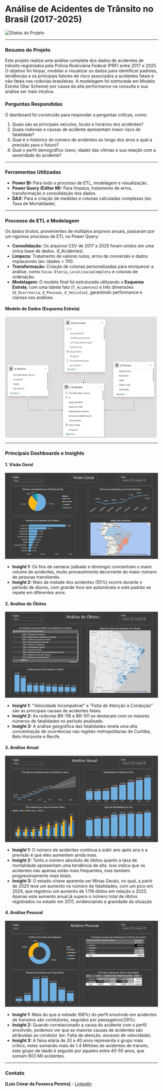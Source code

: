 # Análise de Acidentes de Trânsito no Brasil (2017-2025)

![Status do Projeto](https://img.shields.io/badge/Status-Concluído-brightgreen)

---

### Resumo do Projeto
Este projeto realiza uma análise completa dos dados de acidentes de trânsito registrados pela Polícia Rodoviária Federal (PRF) entre 2017 e 2025. O objetivo foi limpar, modelar e visualizar os dados para identificar padrões, tendências e os principais fatores de risco associados a acidentes fatais e não fatais nas rodovias brasileiras. A modelagem foi estrturada em Modelo Estrela (Star Scheme) por causa da alta performance na consulta e sua análise ser mais intutiva.

### Perguntas Respondidas
O dashboard foi construído para responder a perguntas críticas, como:
1.  Quais são as principais veículos, locais e horários dos acidentes?
2.  Quais rodovias e causas de acidente apresentam maior risco de fatalidade?
3.  Qual é o histórico do número de acidentes ao longo dos anos e qual a previsão para o futuro?
4.  Qual o perfil demográfico (sexo, idade) das vítimas e sua relação com a severidade do acidente?

---

### Ferramentas Utilizadas
* **Power BI:** Para todo o processo de ETL, modelagem e visualização.
* **Power Query (Editor M):** Para limpeza, tratamento de erros, transformação e consolidação dos dados.
* **DAX:** Para a criação de medidas e colunas calculadas complexas (ex: Taxa de Mortalidade).

---

### Processo de ETL e Modelagem
Os dados brutos, provenientes de múltiplos arquivos anuais, passaram por um rigoroso processo de ETL no Power Query:
* **Consolidação:** Os arquivos CSV de 2017 a 2025 foram unidos em uma única base de dados. (f_Acidentes)
* **Limpeza:** Tratamento de valores nulos, erros de conversão e dados implausíveis (ex: idades > 110).
* **Transformação:** Criação de colunas personalizadas para enriquecer a análise, como `Faixa Etária`, `LocalizacaoCompleta` e colunas de ordenação.
* **Modelagem:** O modelo final foi estruturado utilizando o **Esquema Estrela**, com uma tabela fato (`f_Acidentes`) e três dimensões (`d_Ocorrencia`, `d_Pessoas`, `d_Veiculos`), garantindo performance e clareza nas análises.

#### Modelo de Dados (Esquema Estrela)
<img src="imagens/estrela.jpg" alt="Modelo de Dados" width="500"/>

---

### Principais Dashboards e Insights

#### 1. Visão Geral
![Dashboard Visão Geral](imagens/visaogeral.jpg)
* **Insight 1:** Os fins de semana (sábado e domingo) concentram o maior volume de acidentes, muito provavelmente decorrente do maior número de pessoas transitando.
* **Insight 2:** Mais da metade dos acidentes (55%) ocorre durante o período de diurno, com grande foco em automóveis e este padrão se repete em diferentes anos.

#### 2. Análise de Óbitos
![Dashboard Análise de Óbitos](imagens/obitos.jpg)
* **Insight 1:** "Velocidade Incompatível" e "Falta de Atenção à Condução" são as principais causas de acidentes fatais.
* **Insight 2:** As rodovias BR-116 e BR-101 se destacam com os maiores números de fatalidades no período analisado.
* **Insight 3:** A análise geográfica das fatalidades revela uma alta concentração de ocorrências nas regiões metropolitanas de Curitiba, Belo Horizonte e Recife.

#### 3. Análise Anual
![Dashboard Análise Anual](imagens/anual.jpg)
* **Insight 1:** O número de acidentes continua a subir ano após ano e a previsão é que eles aumentem ainda mais.
* **Insight 2:** Tanto o número absoluto de óbitos quanto a taxa de mortalidade apresentam uma tendência de alta. Isso indica que os acidentes não apenas estão mais frequentes, mas também progressivamente mais letais.
* **Insight 3:** O estado-chave aparenta ser Minas Gerais, no qual, a partir de 2020 teve um aumento no número de fatalidades, com um pico em 2024, que registrou um aumento de 1.119 óbitos em relação a 2023. Apenas este aumento anual já supera o número total de óbitos registrados no estado em 2017, evidenciando a gravidade da situação

#### 4. Análise Pessoal
![Dashboard Análise Pessoal](imagens/pessoal.jpg)
* **Insight 1:** Mais do que a metade (68%) do perfil envolvido em acidentes de transitos são condutores, seguidos por passageiros(29%).
* **Insight 2:** Quando correlacionado a causa do acidente com o perfil envolvido, podemos ver que as maiores causas de acidentes são atribuidas ao condutor (ex: Falta de atenção, excesso de velocidade).
* **Insight 3:** A faixa etária de 20 a 40 anos representa o grupo mais crítico, estes somando mais de 1.4 Milhões de acidentes de transito, este grupo de idade é seguido por aqueles entre 40-50 anos, que somam 603 Mil acidentes.
---

### Contato
**[Luis César da Fonseca Pereira]** - [LinkedIn](https://www.linkedin.com/in/luis-cesar-pereira/) 
